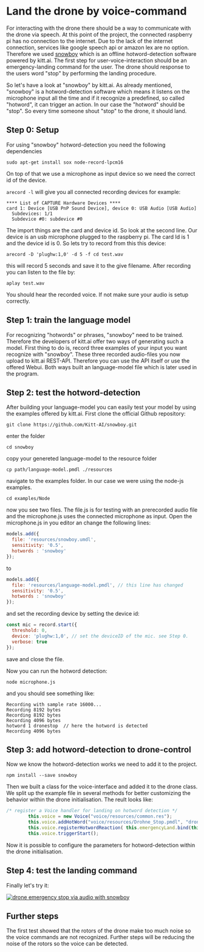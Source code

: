 # Land the drone by voice-command

For interacting with the drone there should be a way to communicate with the drone via speech. 
At this point of the project, the connected raspberry pi has no connection to the internet. 
Due to the lack of the internet connection, services like google speech api or amazon lex are no option. 
Therefore we used [snowboy](https://snowboy.kitt.ai/) which is an offline hotword-detection software powered by kitt.ai. 
The first step for user-voice-interaction should be an emergency-landing command for the user. 
The drone should response to the users word "stop" by performing the landing procedure. 

So let's have a look at "snowboy" by kitt.ai. 
As already mentioned, "snowboy" is a hotword-detection software which means it listens on the microphone input all the time 
and if it recognize a predefined, so called "hotword", it can trigger an action. 
In our case the "hotword" should be "stop". So every time someone shout "stop" to the drone, it should land. 

## Step 0: Setup

For using "snowboy" hotword-detection you need the following dependencies

`sudo apt-get install sox node-record-lpcm16`

On top of that we use a microphone as input device so we need the correct id of the device.

`arecord -l` will give you all connected recording devices
for example:

```
**** List of CAPTURE Hardware Devices ****
card 1: Device [USB PnP Sound Device], device 0: USB Audio [USB Audio]
  Subdevices: 1/1
  Subdevice #0: subdevice #0
```

The import things are the card and device id. So look at the second line.
Our device is an usb microphone plugged to the raspberry pi. The card Id is 1 and the device id is 0.
So lets try to record from this this device:

`arecord -D 'plughw:1,0' -d 5 -f cd test.wav` 

this will record 5 seconds and save it to the give filename. After recording you can listen to the file by:

`aplay test.wav`

You should hear the recorded voice. If not make sure your audio is setup correctly.

## Step 1: train the language model

For recognizing "hotwords" or phrases, "snowboy" need to be trained. 
Therefore the developers of kitt.ai offer two ways of generating such a model.
First thing to do is, record three examples of your input you want recognize with "snowboy". 
These three recorded audio-files you now upload to kitt.ai REST-API. 
Therefore you can use the API itself or use the offered Webui. 
Both ways built an language-model file which is later used in the program.
  
## Step 2: test the hotword-detection

After building your language-model you can easily test your model by using the examples offered by kitt.ai. 
First clone the official Github repository:

`git clone https://github.com/Kitt-AI/snowboy.git`

enter the folder

`cd snowboy`

copy your genereted language-model to the resource folder

`cp path/language-model.pmdl ./resources`

navigate to the examples folder. In our case we were using the node-js examples.

`cd examples/Node`

now you see two files. The file.js is for testing with an prerecorded audio file and the microphone.js uses the connected microphone as input.
Open the microphone.js in you editor an change the following lines:

``` javascript
models.add({
  file: 'resources/snowboy.umdl',
  sensitivity: '0.5',
  hotwords : 'snowboy'
});
```

to 

``` javascript
models.add({
  file: 'resources/language-model.pmdl', // this line has changed
  sensitivity: '0.5',
  hotwords : 'snowboy'
});
```

and set the recording device by setting the device id:

```javascript
const mic = record.start({
  threshold: 0,
  device: 'plughw:1,0', // set the deviceID of the mic. see Step 0.
  verbose: true
});
```
save and close the file.

Now you can run the hotword detection:

`node microphone.js`

and you should see something like:

```
Recording with sample rate 16000...
Recording 8192 bytes
Recording 8192 bytes
Recording 4096 bytes
hotword 1 dronestop  // here the hotword is detected
Recording 4096 bytes
```

## Step 3: add hotword-detection to drone-control

Now we know the hotword-detection works we need to add it to the project.

`npm install --save snowboy`

Then we built a class for the voice-interface and added it to the drone class.
We split up the example file in several methods for better customizing the behavior within the drone initialisation. 
The reult looks like:

```javascript
/* register a Voice handler for landing on hotword detection */
        this.voice = new Voice("voice/resources/common.res");
        this.voice.addHotWord("voice/resources/Drohne_Stop.pmdl", "dronestop", 0.5); // set the path to the language-model
        this.voice.registerHotwordReaction( this.emergencyLand.bind(this)); // register the callback function which is triggered if the hotword is detected
        this.voice.triggerStart();
```

Now it is possible to configure the parameters for hotword-detection within the drone initialisation. 

## Step 4: test the landing command

Finally let's try it:

[![drone emergency stop via audio with snowboy](http://img.youtube.com/vi/ME8_x6vWVdo/0.jpg)](https://www.youtube.com/watch?v=ME8_x6vWVdo "drone emergency stop via audio with snowboy")

## Further steps

The first test showed that the rotors of the drone make too much noise so the voice commands are not recognized. 
Further steps will be reducing the noise of the rotors so the voice can be detected.